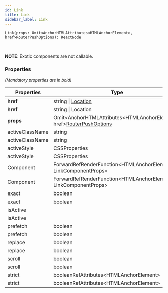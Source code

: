 ```yaml
---
id: Link
title: Link
sidebar_label: Link
---
```


```tsx
Link(props: Omit<AnchorHTMLAttributes<HTMLAnchorElement>, href>RouterPushOptions): ReactNode
```
<br/>

**NOTE**: Exotic components are not callable.

### Properties

<font size="2"><i>(Mandatory properties are in bold)</i></font>

| Properties | Type | Description |
| --------- | ---- | ----------- |
| **href** | string \| [Location](/framework-api/interfaces/Location.md) |  |
| **href** | string \| Location |  |
| **props** | Omit<AnchorHTMLAttributes<HTMLAnchorElement\>, href\>[RouterPushOptions](/framework-api/interfaces/RouterPushOptions.md) |  |
| activeClassName | string |  |
| activeClassName | string |  |
| activeStyle | CSSProperties |  |
| activeStyle | CSSProperties |  |
| Component | ForwardRefRenderFunction<HTMLAnchorElement, [LinkComponentProps](/framework-api/types/LinkComponentProps.md)\> |  |
| Component | ForwardRefRenderFunction<HTMLAnchorElement, LinkComponentProps\> |  |
| exact | boolean |  |
| exact | boolean |  |
| isActive |  |  |
| isActive |  |  |
| prefetch | boolean |  |
| prefetch | boolean |  |
| replace | boolean |  |
| replace | boolean |  |
| scroll | boolean |  |
| scroll | boolean |  |
| strict | booleanRefAttributes<HTMLAnchorElement\> |  |
| strict | booleanRefAttributes<HTMLAnchorElement\> |  |
